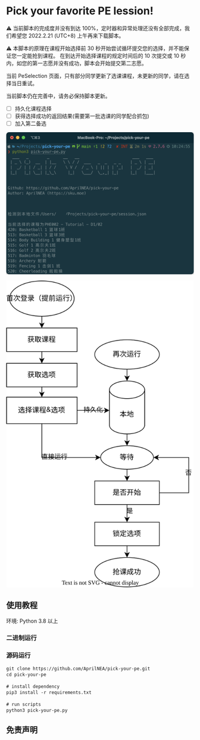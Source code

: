 # Pick your favorite PE lession!

⚠️ 当前脚本的完成度并没有到达 100%，定时器和异常处理还没有全部完成，我们希望您 2022.2.21 (UTC+8) 上午再来下载脚本。

⚠️ 本脚本的原理在课程开始选择前 30 秒开始尝试循环提交您的选择，并不能保证您一定能抢到课程。
   在到达开始选择课程的规定时间后的 10 次提交或 10 秒内，如您的第一志愿并没有成功，脚本会开始提交第二志愿。

当前 PeSelection 页面，只有部分同学更新了选课课程，未更新的同学，请在选择当日重试。

当前脚本仍在完善中，请务必保持脚本更新。
- [ ] 持久化课程选择
- [ ] 获得选择成功的返回结果(需要第一批选课的同学配合抓包)
- [ ] 加入第二备选

![Demo](./docs/demo.png)

![流程图](./docs/pick-your-pe.drawio.svg)

## 使用教程
环境: Python 3.8 以上

### 二进制运行


### 源码运行
```shell
git clone https://github.com/AprilNEA/pick-your-pe.git
cd pick-your-pe

# install dependency
pip3 install -r requirements.txt

# run scripts
python3 pick-your-pe.py
```

## 免责声明

